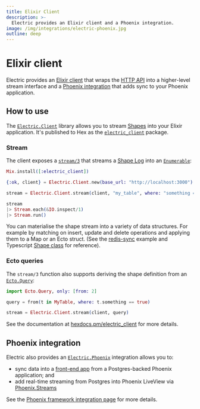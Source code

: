```yaml
---
title: Elixir Client
description: >-
  Electric provides an Elixir client and a Phoenix integration.
image: /img/integrations/electric-phoenix.jpg
outline: deep
---
```


# Elixir client

Electric provides an [Elixir client](#how-to-use) that wraps the [HTTP API](/docs/api/http) into a higher-level stream interface and a [Phoenix integration](#phoenix-integration) that adds sync to your Phoenix application.

## How to use

The [`Electric.Client`](https://hex.pm/packages/electric_client) library allows you to stream [Shapes](/docs/guides/shapes) into your Elixir application. It's published to Hex as the [`electric_client`](https://hex.pm/packages/electric_client) package.

### Stream

The client exposes a [`stream/3`](https://hexdocs.pm/electric_client/Electric.Client.html#stream/3) that streams a [Shape Log](/docs/api/http#shape-log) into an [`Enumerable`](https://hexdocs.pm/elixir/Enumerable.html):

```elixir
Mix.install([:electric_client])

{:ok, client} = Electric.Client.new(base_url: "http://localhost:3000")

stream = Electric.Client.stream(client, "my_table", where: "something = true")

stream
|> Stream.each(&IO.inspect/1)
|> Stream.run()
```

You can materialise the shape stream into a variety of data structures. For example by matching on insert, update and delete operations and applying them to a Map or an Ecto struct. (See the [redis-sync](https://github.com/electric-sql/electric/blob/main/examples/redis-sync/src/index.ts) example and Typescript [Shape class](https://github.com/electric-sql/electric/blob/main/packages/typescript-client/src/shape.ts) for reference).

### Ecto queries

The `stream/3` function also supports deriving the shape definition from an [`Ecto.Query`](https://hexdocs.pm/ecto/Ecto.Query.html):

```elixir
import Ecto.Query, only: [from: 2]

query = from(t in MyTable, where: t.something == true)

stream = Electric.Client.stream(client, query)
```

See the documentation at [hexdocs.pm/electric_client](https://hexdocs.pm/electric_client) for more details.

## Phoenix integration

Electric also provides an [`Electric.Phoenix`](https://hex.pm/packages/electric_phoenix) integration allows you to:

- sync data into a [front-end app](/docs/integrations/phoenix#front-end-sync) from a Postgres-backed Phoenix application; and
- add real-time streaming from Postgres into Phoenix LiveView via [Phoenix.Streams](/docs/integrations/phoenix#liveview-sync)

See the [Phoenix framework integration page](/docs/integrations/phoenix) for more details.
